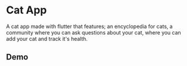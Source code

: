 # Cat App

A cat app made with flutter that features; an encyclopedia for cats, a community where you can ask questions about your cat, where you can add your cat and track it's health.

## Demo

